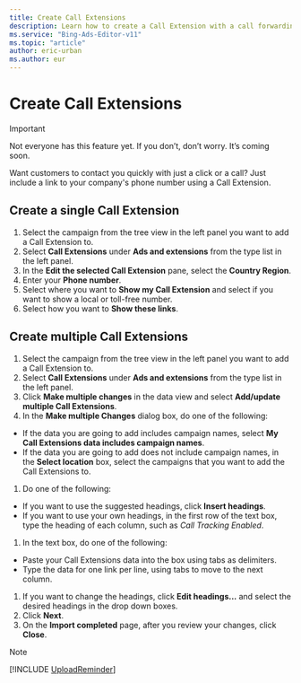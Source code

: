 ```yaml
---
title: Create Call Extensions
description: Learn how to create a Call Extension with a call forwarding number in Microsoft Advertising Editor that makes it easy to track the performance of your ad.
ms.service: "Bing-Ads-Editor-v11"
ms.topic: "article"
author: eric-urban
ms.author: eur
---
```


# Create Call Extensions

> [!IMPORTANT]
> Not everyone has this feature yet. If you don’t, don’t worry. It’s coming soon.

Want customers to contact you quickly with just a click or a call? Just include a link to your company's phone number using a Call Extension.

## Create a single Call Extension
1. Select the campaign from the tree view in the left panel you want to add a Call Extension to.
1. Select **Call Extensions** under **Ads and extensions** from the type list in the left panel.
1. In the **Edit the selected Call Extension** pane, select the **Country Region**.
1. Enter your **Phone number**.
1. Select where you want to **Show my Call Extension** and select if you want to show a local or toll-free number.
1. Select how you want to **Show these links**.

## Create multiple Call Extensions
1. Select the campaign from the tree view in the left panel you want to add a Call Extension to.
1. Select **Call Extensions** under **Ads and extensions** from the type list in the left panel.
1. Click **Make multiple changes** in the data view and select **Add/update multiple Call Extensions**.
1. In the **Make multiple Changes** dialog box, do one of the following:
  - If the data you are going to add includes campaign names, select **My Call Extensions data includes campaign names**.
  - If the data you are going to add does not include campaign names, in the **Select location** box, select the campaigns that you want to add the Call Extensions to.

1. Do one of the following:
  - If you want to use the suggested headings, click **Insert headings**.
  - If you want to use your own headings, in the first row of the text box, type the heading of each column, such as *Call Tracking Enabled*.

1. In the text box, do one of the following:
  - Paste your Call Extensions data into the box using tabs as delimiters.
  - Type the data for one link per line, using tabs to move to the next column.

1. If you want to change the headings, click **Edit headings...** and select the desired headings in the drop down boxes.
1. Click **Next**.
1. On the **Import completed** page, after you review your changes, click **Close**.

> [!NOTE]
> [!INCLUDE [UploadReminder](./includes/UploadReminder.md)]


